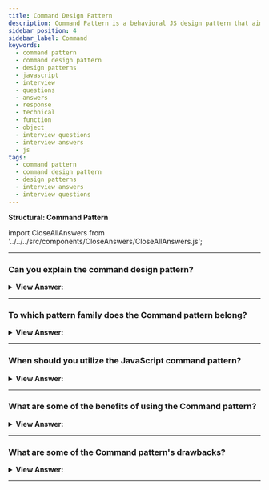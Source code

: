 ```yaml
---
title: Command Design Pattern
description: Command Pattern is a behavioral JS design pattern that aims to encapsulate actions or operations as objects. JavaScript Frontend Phone Interview Questions
sidebar_position: 4
sidebar_label: Command
keywords:
  - command pattern
  - command design pattern
  - design patterns
  - javascript
  - interview
  - questions
  - answers
  - response
  - technical
  - function
  - object
  - interview questions
  - interview answers
  - js
tags:
  - command pattern
  - command design pattern
  - design patterns
  - interview answers
  - interview questions
---
```


<head>
  <title>Command Design Pattern | JavaScript Interview Questions</title>
</head>

**Structural: Command Pattern**

import CloseAllAnswers from '../../../src/components/CloseAnswers/CloseAllAnswers.js';

<CloseAllAnswers />

---

### Can you explain the command design pattern?

<details className='answer'>
  <summary>
    <strong>View Answer:</strong>
  </summary>
  <div>
    <div>
      <strong>Interview Response:</strong> Command Pattern is a behavioral JS design pattern that aims to encapsulate actions or operations as objects. This pattern is helpful in scenarios where we want to decouple or split the objects executing the commands from the objects issuing the orders. You may centralize the processing of these actions/operations by using command objects.
<br/>
    </div>
    <div>
</div><br />
  <div><strong className="codeExample">Code Example #1:</strong><br /><br />

<img src="/img/javascript-command.jpg" /><br /><br />

**The command pattern involves four participants: command, receiver, invoker, and client.**

- **Command** – A command object knows the receiver and calls the receiver's method. The command contains values for the receiver method's arguments.
- **Client** – The client is responsible for creating the command object and passing it to the invoker.
- **Invoker** – The invoker receives the command object from the client and is exclusively responsible for calling (or invoking) a command.
- **Receiver** – The receiver receives the command and searches for a method to invoke based on the received command.

<br/>

```js
let calculator = {
  add: function (x, y) {
    return x + y;
  },
  subtract: function (x, y) {
    return x - y;
  },
  divide: function (x, y) {
    return x / y;
  },
  multiply: function (x, y) {
    return x * y;
  },
};

let manager = {
  execute: function (name, args) {
    if (name in calculator) {
      return calculator[name].apply(calculator, [].slice.call(arguments, 1));
    }
    return false;
  },
};
console.log(manager.execute('add', 5, 2)); // prints 7
console.log(manager.execute('multiply', 2, 4)); // prints 8
```

</div><br />
  <div><strong className="codeExample">Code Example #2:</strong><br /><br />

<img src="/img/javascript-command.jpg" /><br /><br />

**This pattern's objects are as follows:**

**Client** -- example code: _the run() function_

- refers to the Receiver object.

**Receiver** -- example code: _Calculator_

- understands how to carry out the command's associated operation
- keeps a history of commands executed (optionally)

**Command** -- example code: _Command_

- keeps track of information concerning the activity that gets taken

**Invoker** -- example code: _the user activating the buttons._

- requests that the request carries out

<br/>

```js
function add(x, y) {
  return x + y;
}

function sub(x, y) {
  return x - y;
}

function mul(x, y) {
  return x * y;
}

function div(x, y) {
  return x / y;
}

let Command = function (execute, undo, value) {
  this.execute = execute;
  this.undo = undo;
  this.value = value;
};

let AddCommand = function (value) {
  return new Command(add, sub, value);
};

let SubCommand = function (value) {
  return new Command(sub, add, value);
};

let MulCommand = function (value) {
  return new Command(mul, div, value);
};

let DivCommand = function (value) {
  return new Command(div, mul, value);
};

let Calculator = function () {
  let current = 0;
  let commands = [];

  function action(command) {
    let name = command.execute.toString().substr(9, 3);
    return name.charAt(0).toUpperCase() + name.slice(1);
  }

  return {
    execute: function (command) {
      current = command.execute(current, command.value);
      commands.push(command);
      console.log(action(command) + ': ' + command.value);
    },

    undo: function () {
      let command = commands.pop();
      current = command.undo(current, command.value);
      console.log('Undo ' + action(command) + ': ' + command.value);
    },

    getCurrentValue: function () {
      return current;
    },
  };
};

function run() {
  let calculator = new Calculator();

  // issue commands

  calculator.execute(new AddCommand(100));
  calculator.execute(new SubCommand(24));
  calculator.execute(new MulCommand(6));
  calculator.execute(new DivCommand(2));

  // reverse last two commands

  calculator.undo();
  calculator.undo();

  console.log('\nValue: ' + calculator.getCurrentValue());
}

run();

/*

OUTPUT:

Add: 100
Sub: 24
Mul: 6
Div: 2
Undo Div: 2
Undo Mul: 6

Value: 76

*/
```

</div>
 </div>

</details>

---

### To which pattern family does the Command pattern belong?

<details>
  <summary>
    <strong>View Answer:</strong>
  </summary>
  <div>
    <div>
      <strong>Interview Response:</strong> The Command pattern is a type of behavioral design pattern.
    </div>
  </div>
</details>

---

### When should you utilize the JavaScript command pattern?

<details>
  <summary>
    <strong>View Answer:</strong>
  </summary>
  <div>
    <div>
      <strong>Interview Response:</strong> Use Case:
    </div><br/>

- If you want to queue and execute requests at different times.
- If you're going to perform operations such as reset or undo.
- If you're going to keep a history of requests made.

<br />
  </div>
</details>

---

### What are some of the benefits of using the Command pattern?

<details>
  <summary>
    <strong>View Answer:</strong>
  </summary>
  <div>
    <div>
      <strong>Interview Response:</strong> Benefits of the Command Pattern
    </div>
    <br />
    <div></div>

- Singular Responsibility Principle Classes that invoke operations get separated from classes that perform these actions.
- The Open/Closed Principle - You can add new commands to the app without affecting the client code that already exists.
- You can use the undo/redo feature.
- You can use deferred operation execution.
- You can combine a series of simple commands to create a more sophisticated one.

<br />
  </div>
</details>

---

### What are some of the Command pattern's drawbacks?

<details>
  <summary>
    <strong>View Answer:</strong>
  </summary>
  <div>
    <div>
      <strong>Interview Response:</strong> The code may become more complicated since you’re introducing a whole new layer between senders and receivers.
    </div>
    <br />
    <div></div>
  </div>
</details>

---
